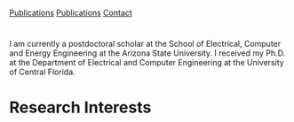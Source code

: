 [Publications](https://scholar.google.com/scholar?hl=en&as_sdt=0%2C3&q=pouria+saidi&btnG=)    <a href="https://scholar.google.com/scholar?hl=en&as_sdt=0%2C3&q=pouria+saidi&btnG=">Publications</a>  [Contact](contact.md)

#
I am currently a postdoctoral scholar at the School of Electrical, Computer and Energy Engineering at the Arizona State University. I received my Ph.D. at the Department of Electrical and Computer Engineering at the University of Central Florida.
# Research Interests

